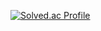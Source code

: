 [![Solved.ac Profile](http://mazassumnida.wtf/api/v2/generate_badge?boj=백준아이디)](https://solved.ac/seoo2001/)
